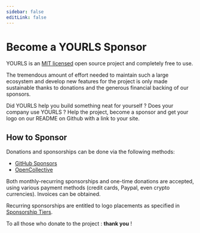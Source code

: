 ```yaml
---
sidebar: false
editLink: false
---
```


# Become a YOURLS Sponsor

YOURLS is an [MIT licensed](https://github.com/YOURLS/YOURLS/blob/master/LICENSE)
open source project and completely free to use.

The tremendous amount of effort needed to maintain such a large ecosystem and
develop new features for the project is only made sustainable thanks to donations and the
generous financial backing of our sponsors.

Did YOURLS help you build something neat for yourself ?
Does your company use YOURLS ?
Help the project, become a sponsor and get your logo on our README on Github with a link to your site.

## How to Sponsor

Donations and sponsorships can be done via the following methods:

- [GitHub Sponsors](https://github.com/sponsors/YOURLS)
- [OpenCollective](https://opencollective.com/YOURLS)

Both monthly-recurring sponsorships and one-time donations are accepted, using various payment methods (credit cards, Paypal, even crypto currencies). Invoices can be obtained.

Recurring sponsorships are entitled to logo placements as specified in [Sponsorship Tiers](#tier-benefits).

To all those who donate to the project : **thank you** !
